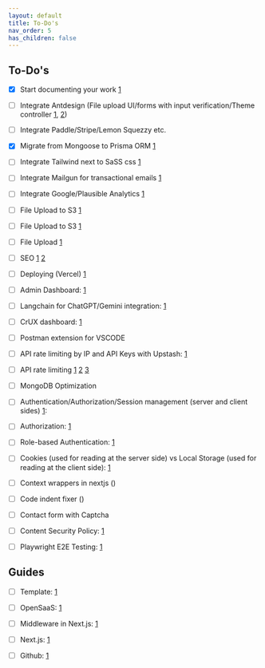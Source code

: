 ```yaml
---
layout: default
title: To-Do's
nav_order: 5
has_children: false
---
```


## To-Do's

- [x] Start documenting your work [1](https://just-the-docs.com/)
- [ ] Integrate Antdesign (File upload UI/forms with input verification/Theme controller [1](https://daisyui.com/components/theme-controller/), [2](https://daisyui.com/docs/themes/))
- [ ] Integrate Paddle/Stripe/Lemon Squezzy etc.
- [x] Migrate from Mongoose to Prisma ORM [1](https://www.prisma.io/docs/orm/more/migrating-to-prisma/migrate-from-mongoose)
- [ ] Integrate Tailwind next to SaSS css [1](https://www.google.com/search?q=how+to+use+Tailwind+together+with+SaSS&rlz=1C1ONGR_deCH1078CH1078&oq=how+to+use+Tailwind+together+with+SaSS&gs_lcrp=EgZjaHJvbWUyBggAEEUYOTIICAEQABgWGB4yDQgCEAAYhgMYgAQYigUyDQgDEAAYhgMYgAQYigUyDQgEEAAYhgMYgAQYigUyDQgFEAAYhgMYgAQYigXSAQkxNTk3M2owajeoAgCwAgA&sourceid=chrome&ie=UTF-8#fpstate=ive&vld=cid:3878be09,vid:5HijDEdQEcY,st:0)
- [ ] Integrate Mailgun for transactional emails [1](https://www.suprsend.com/post/how-to-send-transactional-emails-with-mailgun-in-next-js-with-code-examples)
- [ ] Integrate Google/Plausible Analytics [1](https://nextjs.org/docs/pages/building-your-application/optimizing/analytics)
- [ ] File Upload to S3 [1](https://docs.opensaas.sh/guides/file-uploading/)
- [ ] File Upload to S3 [1](https://vercel.com/templates/next.js/aws-s3-image-upload-nextjs)
- [ ] File Upload [1](https://medium.com/@mrrabbilhasan/file-upload-in-next-js-14-app-router-most-simple-clean-way-5ed4c90fde39)
- [ ] SEO [1](https://medium.com/@rajreetesh7/best-seo-practices-for-next-js-apps-6cad24c0fb0e) [2](https://bootcamp.uxdesign.cc/a-comprehensive-guide-to-nexjs-802839c98e66)
- [ ] Deploying (Vercel) [1](https://nextjs.org/learn-pages-router/basics/deploying-nextjs-app)
- [ ] Admin Dashboard: [1](https://docs.opensaas.sh/general/admin-dashboard/)
- [ ] Langchain for ChatGPT/Gemini integration: [1](https://dev.to/suranisaunak/building-your-own-ai-web-app-harnessing-the-power-of-langchain-with-nodejs-react-and-mongodb-1203)
- [ ] CrUX dashboard: [1](https://bluetriangle.com/blog/what-is-googles-chrome-user-experience-crux-report-and-why-should-you-care)
- [ ] Postman extension for VSCODE
- [ ] API rate limiting by IP and API Keys with Upstash: [1](https://vercel.com/templates/next.js/api-rate-limit-and-tokens)
- [ ] API rate limiting [1](https://dev.to/sh20raj/add-rate-limits-to-nextjs-apis-35ma) [2](https://stackoverflow.com/questions/78006979/how-can-control-rate-limit-in-next-js-14) [3](https://medium.com/@abrar.adam.09/implementing-rate-limiting-in-next-js-api-routes-without-external-packages-7195ca4ef768)
- [ ] MongoDB Optimization
- [ ] Authentication/Authorization/Session management (server and client sides) [1](https://nextjs.org/docs/pages/building-your-application/authentication):
- [ ] Authorization: [1](https://docs.opensaas.sh/guides/authorization/)
- [ ] Role-based Authentication: [1](https://medium.com/@chsherryy/implementing-role-based-access-control-in-next-js-next-auth-with-prisma-and-mongodb-324f1929cf93)
- [ ] Cookies (used for reading at the server side) vs Local Storage (used for reading at the client side): [1](https://stackoverflow.com/questions/3220660/local-storage-vs-cookies)
- [ ] Context wrappers in nextjs ()
- [ ] Code indent fixer ()
- [ ] Contact form with Captcha
- [ ] Content Security Policy: [1](https://nextjs.org/docs/pages/building-your-application/configuring/content-security-policy)
- [ ] Playwright E2E Testing: [1](https://nextjs.org/docs/pages/building-your-application/testing/playwright)


## Guides

- [ ] Template: [1](https://github.com/wdevon99/Next-js-starter.git)
- [ ] OpenSaaS: [1](https://docs.opensaas.sh/guides/file-uploading/)
- [ ] Middleware in Next.js: [1](https://medium.com/@z22857744/middleware-in-next-js-ac3df3bd4162)
- [ ] Next.js: [1](https://nextjs.org/docs/pages/api-reference/functions/use-report-web-vitals)
- [ ] Github: [1](https://stackoverflow.com/questions/10065526/github-how-to-make-a-fork-of-public-repository-private)



